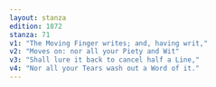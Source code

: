 ```yaml
---
layout: stanza
edition: 1872
stanza: 71
v1: "The Moving Finger writes; and, having writ,"
v2: "Moves on: nor all your Piety and Wit"
v3: "Shall lure it back to cancel half a Line,"
v4: "Nor all your Tears wash out a Word of it."
---
```

